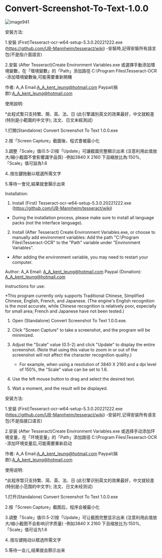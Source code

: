 # Convert-Screenshot-To-Text-1.0.0

![image941](https://user-images.githubusercontent.com/127014758/222955999-6d936c03-8b0f-45e2-a93f-ff117f39a00e.jpg)

安裝方法:

1.安裝 (First)Tesseract-ocr-w64-setup-5.3.0.20221222.exe (https://github.com/UB-Mannheim/tesseract/wiki)
-安裝時,記得安裝所有語言包(不是指介面語言)

2.安裝 (After Tesseract)Create Environment Variables.exe 或選擇手動添加環境變數，在「環境變數」的「Path」添加路徑 C:\Program Files\Tesseract-OCR\
-添加環境變數後,可能需要重新開機

作者: A_A
Email:A_A_kent_leung@hotmail.com
Paypal(捐款):A_A_kent_leung@hotmail.com


使用說明:

*此程式暫只支持繁、簡、英、法、日 (此引擎識別英文的效果最好，中文就較差(特別是小範圍的中文字); 法文、日文未經測試)

1.打開(Standalone) Convert Screenshot To Text 1.0.0.exe

2.按「Screen Capture」截圖後，程式會被最小化

3.調整「Scale」值(0.5-2)按「Update」可讓截圖完整顯示出來 (注意利用此值放大/縮小截圖不會影響識字品質)
  -例如3840 X 2160 下且縮放比為:150%,「Scale」值可設為1.6

4..按左鍵拖動以框選所需文字

5.等待一會兒,結果就會顥示出來



Installation:

1. Install (First) Tesseract-ocr-w64-setup-5.3.0.20221222.exe (https://github.com/UB-Mannheim/tesseract/wiki)
- During the installation process, please make sure to install all language packs (not the interface language).

2. Install (After Tesseract) Create Environment Variables.exe, 
   or choose to manually add environment variables: Add the path "C:\Program Files\Tesseract-OCR" to the "Path" variable under "Environment Variables".
- After adding the environment variable, you may need to restart your computer.

Author: A_A
Email: A_A_kent_leung@hotmail.com
Paypal (Donation): A_A_kent_leung@hotmail.com


Instructions for use:

*This program currently only supports Traditional Chinese, Simplified Chinese, English, French, and Japanese. (The engine's English recognition is the most accurate, while Chinese recognition is relatively poor, especially for small area; French and Japanese have not been tested.)

1. Open (Standalone) Convert Screenshot To Text 1.0.0.exe.

2. Click "Screen Capture" to take a screenshot, and the program will be minimized.

3. Adjust the "Scale" value (0.5-2) and click "Update" to display the entire screenshot. (Note that using this value to zoom in or out of the screenshot will not affect the character recognition quality.)
   - For example, when using a resolution of 3840 X 2160 and a dpi level of 150%, the "Scale" value can be set to 1.6.

4. Use the left mouse button to drag and select the desired text.

5. Wait a moment, and the result will be displayed.



安装方法:

1.安装 (First)Tesseract-ocr-w64-setup-5.3.0.20221222.exe (https://github.com/UB-Mannheim/tesseract/wiki)
-安装时,记得安装所有语言包(不是指接口语言)

2.安装 (After Tesseract)Create Environment Variables.exe 或选择手动添加环境变量，在「环境变量」的「Path」添加路径 C:\Program Files\Tesseract-OCR\
-添加环境变量后,可能需要重新启动

作者: A_A
Email:A_A_kent_leung@hotmail.com
Paypal(捐款):A_A_kent_leung@hotmail.com


使用说明:

*此程序暂只支持繁、简、英、法、日 (此引擎识别英文的效果最好，中文就较差(特别是小范围的中文字); 法文、日文未经测试)

1.打开(Standalone) Convert Screenshot To Text 1.0.0.exe

2.按「Screen Capture」截图后，程序会被最小化

3.调整「Scale」值(0.5-2)按「Update」可让截图完整显示出来 (注意利用此值放大/缩小截图不会影响识字质量)
  -例如3840 X 2160 下且缩放比为:150%,「Scale」值可设为1.6

4..按左键拖动以框选所需文字

5.等待一会儿,结果就会颢示出来
